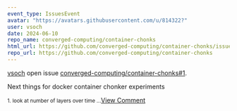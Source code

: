 ```yaml
---
event_type: IssuesEvent
avatar: "https://avatars.githubusercontent.com/u/814322?"
user: vsoch
date: 2024-06-10
repo_name: converged-computing/container-chonks
html_url: https://github.com/converged-computing/container-chonks/issues/1
repo_url: https://github.com/converged-computing/container-chonks
---
```


<a href='https://github.com/vsoch' target='_blank'>vsoch</a> open issue <a href='https://github.com/converged-computing/container-chonks/issues/1' target='_blank'>converged-computing/container-chonks#1</a>.

<p>Next things for docker container chonker experiments</p><small>1. look at number of layers over time...</small><a href='https://github.com/converged-computing/container-chonks/issues/1' target='_blank'>View Comment</a>